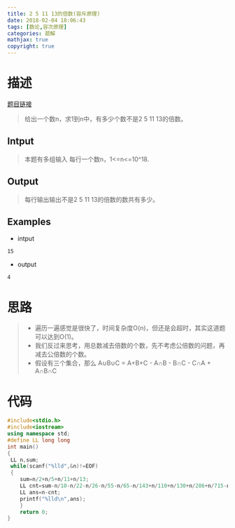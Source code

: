 ```yaml
---
title: 2 5 11 13的倍数(容斥原理)
date: 2018-02-04 18:06:43
tags: [数论,容次原理]
categories: 题解
mathjax: true
copyright: true
---
```

# 描述
[题目链接](https://www.nowcoder.net/acm/contest/75/G)

>给出一个数n，求1到n中，有多少个数不是2 5 11 13的倍数。

<!--more-->
## Intput
>本题有多组输入
>每行一个数n，1<=n<=10^18.

## Output
>每行输出输出不是2 5 11 13的倍数的数共有多少。

## Examples
* intput
```
15
```
* output
```
4
```

# 思路
>* 遍历一遍感觉是很快了，时间复杂度O(n)，但还是会超时，其实这道题可以达到O(1)。
>* 我们反过来思考，用总数减去倍数的个数，先不考虑公倍数的问题，再减去公倍数的个数。
>* 假设有三个集合，那么
>	A∪B∪C = A+B+C - A∩B - B∩C - C∩A + A∩B∩C

# 代码
```c++
#include<stdio.h>
#include<iostream>
using namespace std;
#define LL long long
int main()
{
 LL n,sum;
 while(scanf("%lld",&n)!=EOF)
 {
    sum=n/2+n/5+n/11+n/13;
    LL cnt=sum-n/10-n/22-n/26-n/55-n/65-n/143+n/110+n/130+n/286+n/715-n/1430;
    LL ans=n-cnt;
    printf("%lld\n",ans);
    }
    return 0;
}
```